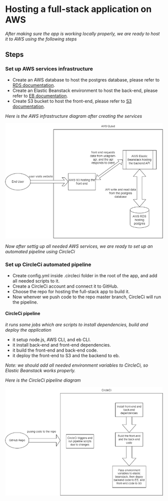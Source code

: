 # Hosting a full-stack application on AWS

_After making sure the app is working locally properly, we are ready to host it to AWS using the following steps_

## Steps

### Set up AWS services infrastructure

-   Create an AWS database to host the postgres database, please refer to [RDS documentation](./RDS.md).
-   Create an Elastic Beanstack environment to host the back-end, please refer to [EB documentation](./EB.md).
-   Create S3 bucket to host the front-end, please refer to [S3 documentation](./S3.md).

_Here is the AWS infrastructure diagram after creating the services_

![AWS infrastructure diagram](./AWS-infrastructure.png)

_Now after settig up all needed AWS services, we are ready to set up an automated pipeline using CircleCi_

### Set up CircleCi automated pipeline

-   Create config.yml inside .circleci folder in the root of the app, and add all needed scripts to it.
-   Create a CircleCi account and connect it to GitHub.
-   Choose the repo for hosting the full-stack app to build it.
-   Now whenver we push code to the repo master branch, CircleCi will run the pipeline.

#### CircleCi pipeline

_it runs some jobs which are scripts to install dependencies, build and deploy the application_

-   it setup node.js, AWS CLI, and eb CLI.
-   it install back-end and front-end dependencies.
-   it build the front-end and back-end code.
-   it deploy the front-end to S3 and the backend to eb.

_Note: we should add all needed environment variables to CircleCi, so Elastic Beanstack works properly._

_Here is the CircleCi pipeline diagram_

![CircleCi pipeline diagram](./circleci-pipeline.png)
